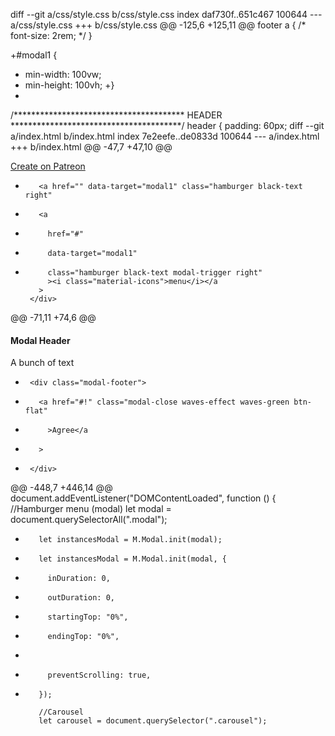 diff --git a/css/style.css b/css/style.css
index daf730f..651c467 100644
--- a/css/style.css
+++ b/css/style.css
@@ -125,6 +125,11 @@ footer a {
   /* font-size: 2rem; */
 }
 
+#modal1 {
+  min-width: 100vw;
+  min-height: 100vh;
+}
+
 /*************************************** HEADER ***************************************/
 header {
   padding: 60px;
diff --git a/index.html b/index.html
index 7e2eefe..de0833d 100644
--- a/index.html
+++ b/index.html
@@ -47,7 +47,10 @@
         <div class="create">
           <a href="" class="btn z-depth-0">Create on Patreon</a>
         </div>
-        <a href="" data-target="modal1" class="hamburger black-text right"
+        <a
+          href="#"
+          data-target="modal1"
+          class="hamburger black-text modal-trigger right"
           ><i class="material-icons">menu</i></a
         >
       </div>
@@ -71,11 +74,6 @@
         <h4>Modal Header</h4>
         <p>A bunch of text</p>
       </div>
-      <div class="modal-footer">
-        <a href="#!" class="modal-close waves-effect waves-green btn-flat"
-          >Agree</a
-        >
-      </div>
     </div>
 
     <!-- header -->
@@ -448,7 +446,14 @@
       document.addEventListener("DOMContentLoaded", function () {
         //Hamburger menu (modal)
         let modal = document.querySelectorAll(".modal");
-        let instancesModal = M.Modal.init(modal);
+        let instancesModal = M.Modal.init(modal, {
+          inDuration: 0,
+          outDuration: 0,
+          startingTop: "0%",
+          endingTop: "0%",
+
+          preventScrolling: true,
+        });
 
         //Carousel
         let carousel = document.querySelector(".carousel");
